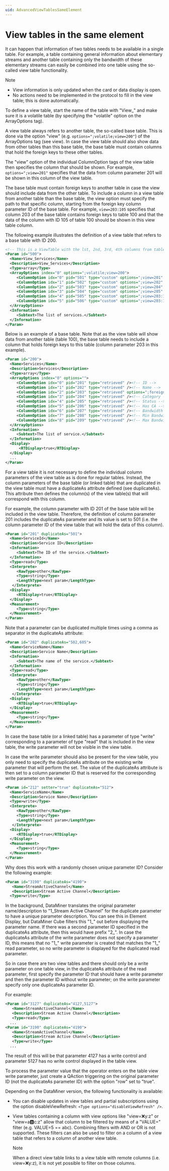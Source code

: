 ```yaml
---
uid: AdvancedViewTablesSameElement
---
```


# View tables in the same element

It can happen that information of two tables needs to be available in a single table. For example, a table containing general information about elementary streams and another table containing only the bandwidth of these elementary streams can easily be combined into one table using the so-called view table functionality.

> [!NOTE]
>
> - View information is only updated when the card or data display is open.
> - No actions need to be implemented in the protocol to fill in the view table; this is done automatically.

To define a view table, start the name of the table with "View_" and make sure it is a volatile table (by specifying the "volatile" option on the ArrayOptions tag).

A view table always refers to another table, the so-called base table. This is done via the option "view" (e.g. `options=";volatile;view=200"`) of the ArrayOptions tag (see view). In case the view table should also show data from other tables than this base table, the base table must contain columns that hold the foreign keys to these other tables.

The "view" option of the individual ColumnOption tags of the view table then specifies the column that should be shown. For example, `options=";view=201"` specifies that the data from column parameter 201 will be shown in this column of the view table.

The base table must contain foreign keys to another table in case the view should include data from the other table. To include a column in a view table from another table than the base table, the view option must specify the path to that specific column, starting from the foreign key column parameter ID of the base table. For example, `view=203:105` specifies that column 203 of the base table contains foreign keys to table 100 and that the data of the column with ID 105 of table 100 should be shown in this view table column.

The following example illustrates the definition of a view table that refers to a base table with ID 200.

```xml
<!-- This is a ViewTable with the lst, 2nd, 3rd, 4th columns from table 200 and 4th and 5th columns from table 100. The Foreign Key from table 200 to table 100 is on column 203. -->
<Param id="500">
  <Name>View_Services</Name>
  <Description>View_Services</Description>
  <Type>array</Type>
  <ArrayOptions index="0" options=";volatile;view=200">
     <ColumnOption idx="0" pid="501" type="custom" options=";view=201" /><!-- ID -->
     <ColumnOption idx="1" pid="502" type="custom" options=";view=202" /><!-- Name -->
     <ColumnOption idx="2" pid="503" type="custom" options=";view=204" /><!-- Category -->
     <ColumnOption idx="3" pid="504" type="custom" options=";view=205" /><!-- Status -->
     <ColumnOption idx="4" pid="505" type="custom" options=";view=203:104" /><!-- Stream Transport Protocol -->
     <ColumnOption idx="5" pid="506" type="custom" options=";view=203:105" /><!-- Stream Type -->
  </ArrayOptions>
  <Information>
     <Subtext>The list of services.</Subtext>
  </Information>
</Param>
```

Below is an example of a base table. Note that as the view table will show data from another table (table 100), the base table needs to include a column that holds foreign keys to this table (column parameter 203 in this example).

```xml
<Param id="200">
  <Name>Services</Name>
  <Description>Services</Description>
  <Type>array</Type>
  <ArrayOptions index="0" options="">
     <ColumnOption idx="0" pid="201" type="retrieved" /><!-- ID -->
     <ColumnOption idx="1" pid="202" type="retrieved" /><!-- Name -->
     <ColumnOption idx="2" pid="203" type="retrieved" options=";foreignKey=100" /><!-- Stream ID -->
     <ColumnOption idx="3" pid="204" type="retrieved" /><!-- Category -->
     <ColumnOption idx="4" pid="205" type="retrieved" /><!-- Status -->
     <ColumnOption idx="5" pid="206" type="retrieved" /><!-- Has CA -->
     <ColumnOption idx="6" pid="207" type="retrieved" /><!-- Bandwidth -->
     <ColumnOption idx="7" pid="208" type="retrieved" /><!-- Min Bandwidth -->
     <ColumnOption idx="8" pid="209" type="retrieved" /><!-- Max Bandwidth -->
  </ArrayOptions>
  <Information>
     <Subtext>The list of service.</Subtext>
  </Information>
  <Display>
      <RTDisplay>true</RTDisplay>
  </Display>
  ...
</Param>
```

For a view table it is not necessary to define the individual column parameters of the view table as is done for regular tables. Instead, the column parameters of the base table (or linked table) that are duplicated in the view table must have a duplicateAs attribute defined (see duplicateAs). This attribute then defines the column(s) of the view table(s) that will correspond with this column.

For example, the column parameter with ID 201 of the base table will be included in the view table. Therefore, the definition of column parameter 201 includes the duplicateAs parameter and its value is set to 501 (i.e. the column parameter ID of the view table that will hold the data of this column).

```xml
<Param id="201" duplicateAs="501">
  <Name>ServiceId</Name>
  <Description>Service ID</Description>
  <Information>
     <Subtext>The ID of the service.</Subtext>
  </Information>
  <Type>read</Type>
  <Interprete>
     <RawType>other</RawType>
     <Type>string</Type>
     <LengthType>next param</LengthType>
   </Interprete>
  <Display>
     <RTDisplay>true</RTDisplay>
  </Display>
  <Measurement>
     <Type>string</Type>
  </Measurement>
</Param>
```

Note that a parameter can be duplicated multiple times using a comma as separator in the duplicateAs attribute:

```xml
<Param id="202" duplicateAs="502,605">
  <Name>ServiceName</Name>
  <Description>Service Name</Description>
  <Information>
     <Subtext>The name of the service.</Subtext>
  </Information>
  <Type>read</Type>
  <Interprete>
     <RawType>other</RawType>
     <Type>string</Type>
     <LengthType>next param</LengthType>
   </Interprete>
  <Display>
     <RTDisplay>true</RTDisplay>
  </Display>
  <Measurement>
     <Type>string</Type>
  </Measurement>
</Param>
```

In case the base table (or a linked table) has a parameter of type "write" corresponding to a parameter of type "read" that is included in the view table, the write parameter will not be visible in the view table.

In case the write parameter should also be present for the view table, you only need to specify the duplicateAs attribute on the existing write parameter that will perform the set. The value of the duplicateAs attribute is then set to a column parameter ID that is reserved for the corresponding write parameter on the view.

```xml
<Param id="212" setter="true" duplicateAs="512">
  <Name>ServiceName</Name>
  <Description>Service Name</Description>
  <Type>write</Type>
  <Interprete>
     <RawType>other</RawType>
     <Type>string</Type>
     <LengthType>next param</LengthType>
   </Interprete>
  <Display>
     <RTDisplay>true</RTDisplay>
  </Display>
  <Measurement>
     <Type>string</Type>
  </Measurement>
</Param>
```

Why does this work with a randomly chosen unique parameter ID? Consider the following example:

```xml
<Param id="3190" duplicateAs="4190">
   <Name>StreamActiveChannel</Name>
   <Description>Stream Active Channel</Description>
  <Type>write</Type>
```

In the background, DataMiner translates the original parameter name/description to "1_Stream Active Channel" for the duplicate parameter to have a unique parameter description. You can see this in Element Display, but DataMiner Cube filters this "1_" out before displaying the parameter name. If there was a second parameter ID specified in the duplicateAs attribute, then this would have prefix "2_". In case the duplicateAs attribute of the write parameter does not specify a parameter ID, this means that no "1_" write parameter is created that matches the "1_" read parameter, so no write parameter is displayed for the duplicated read parameter.

So in case there are two view tables and there should only be a write parameter on one table view, in the duplicateAs attribute of the read parameter, first specify the parameter ID that should have a write parameter and then the parameter ID without write parameter; on the write parameter specify only one duplicateAs parameter ID.

For example:

```xml
<Param id="3127" duplicateAs="4127,5127">
   <Name>StreamActiveChannel</Name>
   <Description>Stream Active Channel</Description>
   <Type>read</Type>
  ...
<Param id="3190" duplicateAs="4190">
   <Name>StreamActiveChannel</Name>
   <Description>Stream Active Channel</Description>
   <Type>write</Type>
  ...
```

The result of this will be that parameter 4127 has a write control and parameter 5127 has no write control displayed in the table view.

To process the parameter value that the operator enters on the table view write parameter, just create a QAction triggering on the original parameter ID (not the duplicateAs parameter ID) with the option "row" set to "true".

Depending on the DataMiner version, the following functionality is available:

- You can disable updates in view tables and partial subscriptions using the option disableViewRefresh: `<Type options="disableViewRefresh" />`.
- View tables containing a column with view options like "view=:x:y:z" or "view=a:b:c:z" allow that column to be filtered by means of a "VALUE=" filter (e.g. VALUE=5 == abc). Combining filters with AND or OR is not supported.<!-- RN 30237 --> These filters can also be used to filter on a column of a view table that refers to a column of another view table.<!-- RN 30809 -->

  > [!NOTE]
  > When a direct view table links to a view table with remote columns (i.e. view=:x:y:z), it is not yet possible to filter on those columns.
